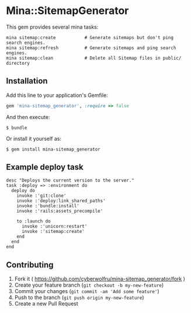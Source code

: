 # Mina::SitemapGenerator

This gem provides several mina tasks:

    mina sitemap:create           # Generate sitemaps but don't ping search engines.
    mina sitemap:refresh          # Generate sitemaps and ping search engines.
    mina sitemap:clean            # Delete all Sitemap files in public/ directory

## Installation

Add this line to your application's Gemfile:

```ruby
gem 'mina-sitemap_generator', :require => false
```

And then execute:

    $ bundle

Or install it yourself as:

    $ gem install mina-sitemap_generator

## Example deploy task
    desc "Deploys the current version to the server."
    task :deploy => :environment do
      deploy do
        invoke :'git:clone'
        invoke :'deploy:link_shared_paths'
        invoke :'bundle:install'
        invoke :'rails:assets_precompile'

        to :launch do
          invoke :'unicorn:restart'
          invoke :'sitemap:create'
        end
      end
    end

## Contributing

1. Fork it ( https://github.com/cyberwolfru/mina-sitemap_generator/fork )
2. Create your feature branch (`git checkout -b my-new-feature`)
3. Commit your changes (`git commit -am 'Add some feature'`)
4. Push to the branch (`git push origin my-new-feature`)
5. Create a new Pull Request
